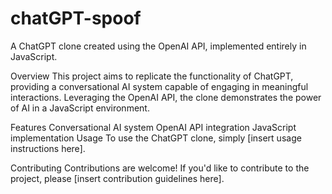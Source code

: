 # chatGPT-spoof

A ChatGPT clone created using the OpenAI API, implemented entirely in JavaScript.

Overview
This project aims to replicate the functionality of ChatGPT, providing a conversational AI system capable of engaging in meaningful interactions. Leveraging the OpenAI API, the clone demonstrates the power of AI in a JavaScript environment.

Features
Conversational AI system
OpenAI API integration
JavaScript implementation
Usage
To use the ChatGPT clone, simply [insert usage instructions here].

Contributing
Contributions are welcome! If you'd like to contribute to the project, please [insert contribution guidelines here].


